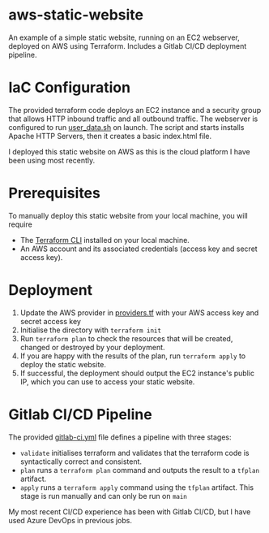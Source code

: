 # aws-static-website
An example of a simple static website, running on an EC2 webserver, deployed on AWS using Terraform. Includes a Gitlab CI/CD deployment pipeline.

# IaC Configuration
The provided terraform code deploys an EC2 instance and a security group that allows HTTP inbound traffic and all outbound traffic.
The webserver is configured to run [user_data.sh](terraform/scripts/user_data.sh) on launch. The script and starts installs Apache HTTP Servers, then it creates a basic index.html file.

I deployed this static website on AWS as this is the cloud platform I have been using most recently.

# Prerequisites
To manually deploy this static website from your local machine, you will require

* The [Terraform CLI](https://developer.hashicorp.com/terraform/tutorials/aws-get-started/install-cli) installed on your local machine.
* An AWS account and its associated credentials (access key and secret access key).

# Deployment

1. Update the AWS provider in [providers.tf](terraform/providers.tf) with your AWS access key and secret access key
2. Initialise the directory with `terraform init`
3. Run `terraform plan` to check the resources that will be created, changed or destroyed by your deployment.
4. If you are happy with the results of the plan, run `terraform apply` to deploy the static website.
5. If successful, the deployment should output the EC2 instance's public IP, which you can use to access your static website.

# Gitlab CI/CD Pipeline
The provided [gitlab-ci.yml](.gitlab-ci.yml) file defines a pipeline with three stages:

* `validate` initialises terraform and validates that the terraform code is syntactically correct and consistent.
* `plan` runs a `terraform plan` command and outputs the result to a `tfplan` artifact.
* `apply` runs a `terraform apply` command using the `tfplan` artifact. This stage is run manually and can only be run on `main`

My most recent CI/CD experience has been with Gitlab CI/CD, but I have used Azure DevOps in previous jobs.



